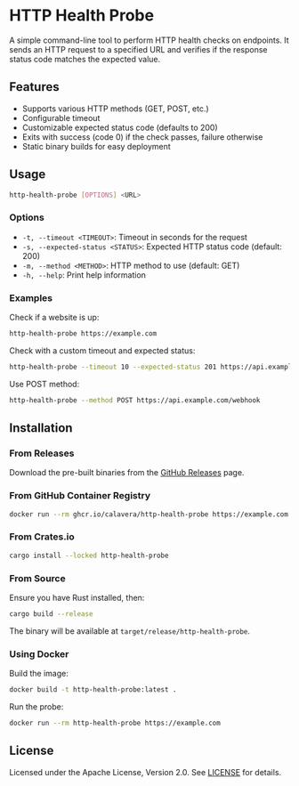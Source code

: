# HTTP Health Probe

A simple command-line tool to perform HTTP health checks on endpoints. It sends an HTTP request to a specified URL and verifies if the response status code matches the expected value.

## Features

- Supports various HTTP methods (GET, POST, etc.)
- Configurable timeout
- Customizable expected status code (defaults to 200)
- Exits with success (code 0) if the check passes, failure otherwise
- Static binary builds for easy deployment

## Usage

```bash
http-health-probe [OPTIONS] <URL>
```

### Options

- `-t, --timeout <TIMEOUT>`: Timeout in seconds for the request
- `-s, --expected-status <STATUS>`: Expected HTTP status code (default: 200)
- `-m, --method <METHOD>`: HTTP method to use (default: GET)
- `-h, --help`: Print help information

### Examples

Check if a website is up:

```bash
http-health-probe https://example.com
```

Check with a custom timeout and expected status:

```bash
http-health-probe --timeout 10 --expected-status 201 https://api.example.com/endpoint
```

Use POST method:

```bash
http-health-probe --method POST https://api.example.com/webhook
```

## Installation

### From Releases

Download the pre-built binaries from the [GitHub Releases](https://github.com/calavera/http-health-probe/releases) page.

### From GitHub Container Registry

```bash
docker run --rm ghcr.io/calavera/http-health-probe https://example.com
```

### From Crates.io

```bash
cargo install --locked http-health-probe
```

### From Source

Ensure you have Rust installed, then:

```bash
cargo build --release
```

The binary will be available at `target/release/http-health-probe`.

### Using Docker

Build the image:

```bash
docker build -t http-health-probe:latest .
```

Run the probe:

```bash
docker run --rm http-health-probe https://example.com
```

## License

Licensed under the Apache License, Version 2.0. See [LICENSE](LICENSE) for details.
